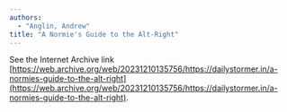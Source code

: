 ```yaml
---
authors:
  - "Anglin, Andrew"
title: "A Normie's Guide to the Alt-Right"
---
```


See the Internet Archive link [https://web.archive.org/web/20231210135756/https://dailystormer.in/a-normies-guide-to-the-alt-right](https://web.archive.org/web/20231210135756/https://dailystormer.in/a-normies-guide-to-the-alt-right).
